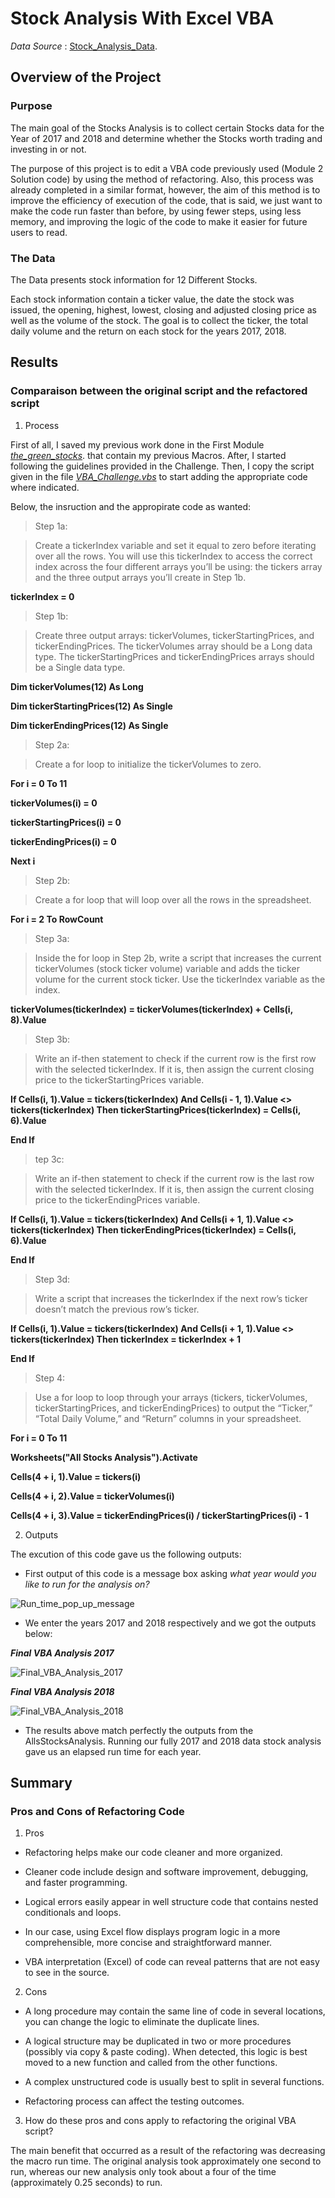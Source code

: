 # Stock Analysis With Excel VBA

*Data Source* :  [Stock_Analysis_Data](/VBA_Challenge.xlsm).

## Overview of the Project

### Purpose 

The main goal of the Stocks Analysis is to collect certain Stocks data for the Year of 2017 and 2018 and determine whether the Stocks worth trading and investing in or not.

The purpose of this project is to edit a VBA code previously used (Module 2 Solution code) by using the method of refactoring. Also, this process was already completed in a similar format, however, the aim of this method is to improve the efficiency of execution of the code, that is said, we just want to make the code run faster than before, by using fewer steps, using less memory, and improving the logic of the code to make it easier for future users to read.

### The Data

The Data presents stock information for 12 Different Stocks.

Each stock information contain a ticker value, the date the stock was issued, the opening, highest, lowest, closing and adjusted closing price as well as the volume of the stock. The goal is to collect the ticker, the total daily volume and the return on each stock for the years 2017, 2018.

## Results

### Comparaison between the original script and the refactored script

1. Process

First of all, I saved my previous work done in the First Module [*the_green_stocks*](/VBA_Challenge.xlsm). that contain my previous Macros. After, I started following the guidelines provided in the Challenge.
Then, I copy the script given in the file [*VBA_Challenge.vbs*](/VBA_Challenge.vbs) to start adding the appropriate code where indicated.

 Below, the insruction and the appropirate code as wanted:
 
 > Step 1a:
 
 > Create a tickerIndex variable and set it equal to zero before iterating over all the rows. You will use this tickerIndex to access the correct index across the four different arrays you’ll be using: the tickers array and the three output arrays you’ll create in Step 1b.
 
 **tickerIndex = 0**
 
 > Step 1b:

> Create three output arrays: tickerVolumes, tickerStartingPrices, and tickerEndingPrices.
The tickerVolumes array should be a Long data type.
The tickerStartingPrices and tickerEndingPrices arrays should be a Single data type.

**Dim tickerVolumes(12) As Long**

**Dim tickerStartingPrices(12) As Single**
  
**Dim tickerEndingPrices(12) As Single**

> Step 2a:

> Create a for loop to initialize the tickerVolumes to zero. 

**For i = 0 To 11**

**tickerVolumes(i) = 0**

**tickerStartingPrices(i) = 0**

**tickerEndingPrices(i) = 0**

**Next i**

> Step 2b:

> Create a for loop that will loop over all the rows in the spreadsheet.

**For i = 2 To RowCount**

> Step 3a:

> Inside the for loop in Step 2b, write a script that increases the current tickerVolumes (stock ticker volume) variable and adds the ticker volume for the current stock ticker.
Use the tickerIndex variable as the index.

**tickerVolumes(tickerIndex) = tickerVolumes(tickerIndex) + Cells(i, 8).Value**

> Step 3b:

> Write an if-then statement to check if the current row is the first row with the selected tickerIndex. If it is, then assign the current closing price to the tickerStartingPrices variable.

**If Cells(i, 1).Value = tickers(tickerIndex) And Cells(i - 1, 1).Value <> tickers(tickerIndex) Then
            tickerStartingPrices(tickerIndex) = Cells(i, 6).Value**
            
  **End If**

> tep 3c:

> Write an if-then statement to check if the current row is the last row with the selected tickerIndex. If it is, then assign the current closing price to the tickerEndingPrices variable.
  
**If Cells(i, 1).Value = tickers(tickerIndex) And Cells(i + 1, 1).Value <> tickers(tickerIndex) Then
            tickerEndingPrices(tickerIndex) = Cells(i, 6).Value**
        
 **End If**
 
> Step 3d:

> Write a script that increases the tickerIndex if the next row’s ticker doesn’t match the previous row’s ticker.

**If Cells(i, 1).Value = tickers(tickerIndex) And Cells(i + 1, 1).Value <> tickers(tickerIndex) Then
                tickerIndex = tickerIndex + 1**
                
**End If**

> Step 4:

> Use a for loop to loop through your arrays (tickers, tickerVolumes, tickerStartingPrices, and tickerEndingPrices) to output the “Ticker,” “Total Daily Volume,” and “Return” columns in your spreadsheet.

 **For i = 0 To 11**
        
 **Worksheets("All Stocks Analysis").Activate**
 
**Cells(4 + i, 1).Value = tickers(i)**

**Cells(4 + i, 2).Value = tickerVolumes(i)**

**Cells(4 + i, 3).Value = tickerEndingPrices(i) / tickerStartingPrices(i) - 1**
        
 
 2. Outputs
 
 The excution of this code gave us the following outputs:
 
  - First output of this code is a message box asking *what year would you like to run for the analysis on?* 
 
![Run_time_pop_up_message](/Resources/Pop_up_message.png)

 - We enter the years 2017 and 2018 respectively and we got the outputs below:

***Final VBA Analysis 2017***

![Final_VBA_Analysis_2017](/Resources/run_time_2017.png)

***Final VBA Analysis 2018***

![Final_VBA_Analysis_2018](/Resources/run_time_2018.png)



 - The results above match perfectly the outputs from the AllsStocksAnalysis. Running our fully 2017 and 2018 data stock analysis gave us an elapsed run time for each year.


## Summary

### Pros and Cons of Refactoring Code

1. Pros

 - Refactoring helps make our code cleaner and more organized.
 
 - Cleaner code include design and software improvement, debugging, and faster programming.
 
 - Logical errors easily appear in well structure code that contains nested conditionals and loops.
 
 - In our case, using Excel flow displays program logic in a more comprehensible, more concise and straightforward  manner.
 
 - VBA interpretation (Excel) of code can reveal patterns that are not easy to see in the source.
 
2. Cons

 - A long procedure may contain the same line of code in several locations, you can change the logic to eliminate the duplicate lines.
 
 - A logical structure may be duplicated in two or more procedures (possibly via copy & paste coding). When detected, this logic is best moved to a new function and called from the other functions.
 
 - A complex unstructured code is usually best to split in several functions.
 
 - Refactoring process can affect the testing outcomes.
 
3. How do these pros and cons apply to refactoring the original VBA script?

The main benefit that occurred as a result of the refactoring was decreasing the macro run time. The original analysis took approximately one second to run, whereas our new analysis only took about a four of the time (approximately 0.25 seconds) to run.



        
